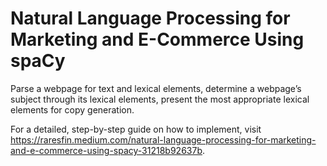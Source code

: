 # Natural Language Processing for Marketing and E-Commerce Using spaCy

Parse a webpage for text and lexical elements, determine a webpage’s subject through its lexical elements, present the most appropriate lexical elements for copy generation.

For a detailed, step-by-step guide on how to implement, visit https://raresfin.medium.com/natural-language-processing-for-marketing-and-e-commerce-using-spacy-31218b92637b.
